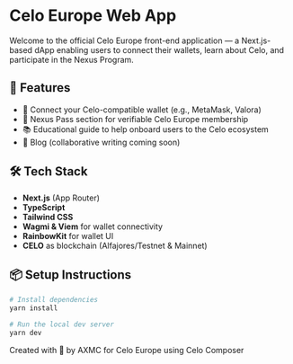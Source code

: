 # Celo Europe Web App

Welcome to the official Celo Europe front-end application — a Next.js-based dApp enabling users to connect their wallets, learn about Celo, and participate in the Nexus Program.

## 🚀 Features

- 🔐 Connect your Celo-compatible wallet (e.g., MetaMask, Valora)
- 🪪 Nexus Pass section for verifiable Celo Europe membership
- 📚 Educational guide to help onboard users to the Celo ecosystem
- 📝 Blog (collaborative writing coming soon)

## 🛠️ Tech Stack

- **Next.js** (App Router)
- **TypeScript**
- **Tailwind CSS**
- **Wagmi & Viem** for wallet connectivity
- **RainbowKit** for wallet UI
- **CELO** as blockchain (Alfajores/Testnet & Mainnet)

## 📦 Setup Instructions

```bash
# Install dependencies
yarn install

# Run the local dev server
yarn dev
```

Created with 💛 by AXMC for Celo Europe using Celo Composer
